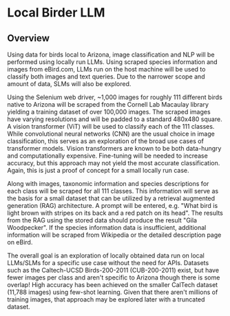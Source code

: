 # Local Birder LLM

## Overview

Using data for birds local to Arizona, image classification and NLP will be performed using locally run LLMs.  Using scraped species information and images from eBird.com, LLMs run on the host machine will be used to classify both images and text queries.  Due to the narrower scope and amount of data, SLMs will also be explored.

Using the Selenium web driver, ~1,000 images for roughly 111 different birds native to Arizona will be scraped from the Cornell Lab Macaulay library yielding a training dataset of over 100,000 images.  The scraped images have varying resolutions and will be padded to a standard 480x480 square.  A vision transformer (ViT) will be used to classify each of the 111 classes.  While convolutional neural networks (CNN) are the usual choice in image classification, this serves as an exploration of the broad use cases of transformer models.  Vision transformers are known to be both data-hungry and computationally expensive.  Fine-tuning will be needed to increase accuracy, but this approach may not yield the most accurate classification.  Again, this is just a proof of concept for a small locally run case.

Along with images, taxonomic information and species descriptions for each class will be scraped for all 111 classes.  This information will serve as the basis for a small dataset that can be utilized by a retrieval augmented generation (RAG) architecture. A prompt will be entered, e.g. "What bird is light brown with stripes on its back and a red patch on its head".  The results from the RAG using the stored data should produce the result "Gila Woodpecker".  If the species information data is insufficient, additional information will be scraped from Wikipedia or the detailed description page on eBird.

The overall goal is an exploration of locally obtained data run on local LLMs/SLMs for a specific use case without the need for APIs.  Datasets such as the Caltech-UCSD Birds-200-2011 (CUB-200-2011) exist, but have fewer images per class and aren't specific to Arizona though there is some overlap!  High accuracy has been achieved on the smaller CalTech dataset (11,788 images) using few-shot learning. Given that there aren't millions of training images, that approach may be explored later with a truncated dataset.      
